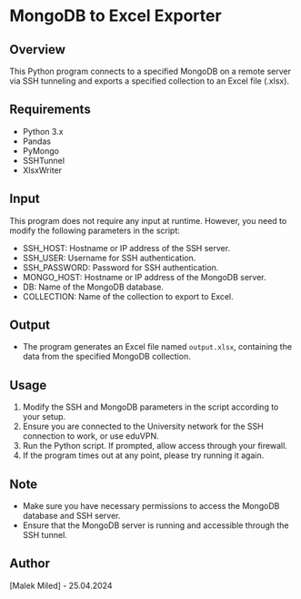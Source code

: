 # MongoDB to Excel Exporter

## Overview
This Python program connects to a specified MongoDB on a remote server via SSH tunneling and exports a specified collection to an Excel file (.xlsx).

## Requirements
- Python 3.x
- Pandas
- PyMongo
- SSHTunnel
- XlsxWriter

## Input
This program does not require any input at runtime. However, you need to modify the following parameters in the script:
- SSH_HOST: Hostname or IP address of the SSH server.
- SSH_USER: Username for SSH authentication.
- SSH_PASSWORD: Password for SSH authentication.
- MONGO_HOST: Hostname or IP address of the MongoDB server.
- DB: Name of the MongoDB database.
- COLLECTION: Name of the collection to export to Excel.

## Output
- The program generates an Excel file named `output.xlsx`, containing the data from the specified MongoDB collection.

## Usage
1. Modify the SSH and MongoDB parameters in the script according to your setup.
2. Ensure you are connected to the University network for the SSH connection to work, or use eduVPN.
3. Run the Python script. If prompted, allow access through your firewall.
4. If the program times out at any point, please try running it again.

## Note
- Make sure you have necessary permissions to access the MongoDB database and SSH server.
- Ensure that the MongoDB server is running and accessible through the SSH tunnel.

## Author
[Malek Miled] - 25.04.2024
